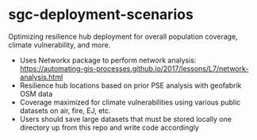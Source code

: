# sgc-deployment-scenarios
Optimizing resilience hub deployment for overall population coverage, climate vulnerability, and more.

* Uses Networkx package to perform network analysis: https://automating-gis-processes.github.io/2017/lessons/L7/network-analysis.html
* Resilience hub locations based on prior PSE analysis with geofabrik OSM data
* Coverage maximized for climate vulnerabilities using various public datasets on air, fire, EJ, etc.
* Users should save large datasets that must be stored locally one directory up from this repo and write code accordingly
